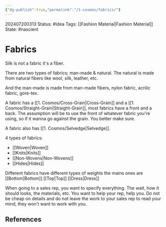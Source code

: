 ```yaml
---
{"dg-publish":true,"permalink":"/1-cosmos/fabrics/"}
---
```


202407200313
Status: #idea
Tags: [[Fashion Material\|Fashion Material]]
State: #nascient
# Fabrics
Silk is not a fabric it's a fiber.

There are two types of fabrics; man-made & natural.
The natural is made from natural fibers like wool, silk, leather, etc.

And the man-made is made from man-made fibers, nylon fabric, acrilic fabric, gore-tex.

A fabric has a [[1. Cosmos/Cross-Grain\|Cross-Grain]] and a [[1. Cosmos/Straight-Grain\|Straight-Grain]], most fabrics have a front and a back. The assumption will be to use the front of whatever fabric you're using, so if it wanna go against the grain. You better make sure.

A fabric also has [[1. Cosmos/Selvedge\|Selvedge]].

4 types of fabrics:
- [[Woven\|Woven]]
- [[Knits\|Knits]]
- [[Non-Wovens\|Non-Wovens]]
- [[Hides\|Hides]]

Different fabrics have different types of weights
the mains ones are 
[[Bottom\|Bottom]]
[[Top\|Top]]
[[Dress\|Dress]]

When going to a sales rep, you want to specify everything. The wait, how it should looks, the materials, etc.  You want to help your rep, help you. Do not be cheap on details and do not leave the work to your sales rep to read your mind, they won't want to work with you.



## References
